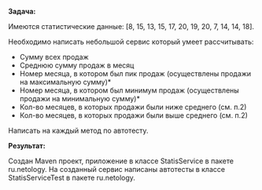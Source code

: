 **Задача:**

Имеются статистические данные: [8, 15, 13, 15, 17, 20, 19, 20, 7, 14, 14, 18].

Необходимо написать небольшой сервис который умеет рассчитывать:

* Сумму всех продаж
* Среднюю сумму продаж в месяц
* Номер месяца, в котором был пик продаж (осуществлены продажи на максимальную сумму)*
* Номер месяца, в котором был минимум продаж (осуществлены продажи на минимальную сумму)*
* Кол-во месяцев, в которых продажи были ниже среднего (см. п.2)
* Кол-во месяцев, в которых продажи были выше среднего (см. п.2)

Написать на каждый метод по автотесту.

**Результат:**

Создан Maven проект, приложение в классе StatisService в пакете ru.netology.
На созданный сервис написаны автотесты в классе StatisServiceTest в пакете ru.netology.
